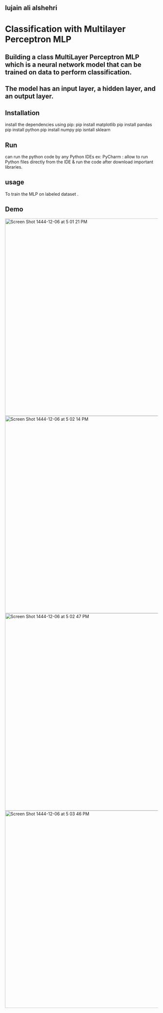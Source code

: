 ## lujain ali alshehri

# Classification with Multilayer Perceptron MLP

## Building a class MultiLayer Perceptron MLP which is a neural network model that can be trained on data to perform classification. 

## The model has an input layer, a hidden layer, and an output layer.


## Installation
install the dependencies using pip:
pip install matplotlib
pip install pandas
pip install python
pip install numpy
pip isntall sklearn


## Run 
 can run the python code by any Python IDEs 
 ex: PyCharm : allow to run Python files directly from the IDE & run the code after download important libraries.

## usage 
To train the MLP on labeled dataset .

## Demo

<img width="650" alt="Screen Shot 1444-12-06 at 5 01 21 PM" src="https://github.com/Lujain41/Multilayer-Perceptron-MLP/assets/90094489/8f7275ad-bc48-413d-a1d6-505805ecdb83">

<img width="650" alt="Screen Shot 1444-12-06 at 5 02 14 PM" src="https://github.com/Lujain41/Multilayer-Perceptron-MLP/assets/90094489/5a5f7b08-c03c-4198-9f2a-c3ded1019b33">

<img width="650" alt="Screen Shot 1444-12-06 at 5 02 47 PM" src="https://github.com/Lujain41/Multilayer-Perceptron-MLP/assets/90094489/0db2f198-82e3-4149-b69a-0de2fd52c87f">

<img width="650" alt="Screen Shot 1444-12-06 at 5 03 46 PM" src="https://github.com/Lujain41/Multilayer-Perceptron-MLP/assets/90094489/881a63df-874f-4a07-8284-fa5536370878">


